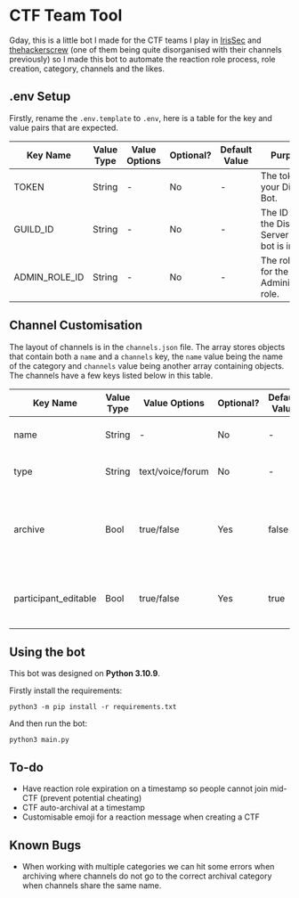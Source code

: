 # CTF Team Tool
Gday, this is a little bot I made for the CTF teams I play in [IrisSec](https://irissec.xyz/) and [thehackerscrew](https://www.thehackerscrew.team/) (one of them being quite disorganised with their channels previously) so I made this bot to automate the reaction role process, role creation, category, channels and the likes.

## .env Setup
Firstly, rename the `.env.template` to `.env`, here is a table for the key and value pairs that are expected.

| Key Name      | Value Type | Value Options | Optional? | Default Value | Purpose                                      |
|---------------|------------|---------------|-----------|---------------|----------------------------------------------|
| TOKEN         | String     | -             | No        | -             | The token for your Discord Bot.               |
| GUILD_ID      | String     | -             | No        | -             | The ID for the Discord Server your bot is in. |
| ADMIN_ROLE_ID | String     | -             | No        | -             | The role ID for the Administrator role.       |

## Channel Customisation
The layout of channels is in the `channels.json` file. The array stores objects that contain both a `name` and a `channels` key, the `name` value being the name of the category and `channels` value being another array containing objects. The channels have a few keys listed below in this table.

| Key Name             | Value Type | Value Options    | Optional? | Default Value | Purpose                                                        |
|----------------------|------------|------------------|-----------|---------------|----------------------------------------------------------------|
| name                 | String     | -                | No        | -             | The name of the channel.                                       |
| type                 | String     | text/voice/forum | No        | -             | The type of channel it creates.                                |
| archive              | Bool       | true/false       | Yes       | false         | If the channel is archived when running the `archive` command. |
| participant_editable | Bool       | true/false       | Yes       | true          | If the channel should be editable by participants.             |

## Using the bot
This bot was designed on **Python 3.10.9**.

Firstly install the requirements:
```
python3 -m pip install -r requirements.txt
```

And then run the bot:
```
python3 main.py
```

## To-do
- Have reaction role expiration on a timestamp so people cannot join mid-CTF (prevent potential cheating)
- CTF auto-archival at a timestamp
- Customisable emoji for a reaction message when creating a CTF

## Known Bugs
- When working with multiple categories we can hit some errors when archiving where channels do not go to the correct archival category when channels share the same name.
